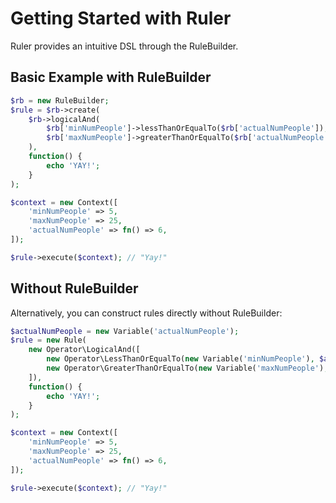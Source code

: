 # Getting Started with Ruler

Ruler provides an intuitive DSL through the RuleBuilder.

## Basic Example with RuleBuilder

```php
$rb = new RuleBuilder;
$rule = $rb->create(
    $rb->logicalAnd(
        $rb['minNumPeople']->lessThanOrEqualTo($rb['actualNumPeople']),
        $rb['maxNumPeople']->greaterThanOrEqualTo($rb['actualNumPeople'])
    ),
    function() {
        echo 'YAY!';
    }
);

$context = new Context([
    'minNumPeople' => 5,
    'maxNumPeople' => 25,
    'actualNumPeople' => fn() => 6,
]);

$rule->execute($context); // "Yay!"
```

## Without RuleBuilder

Alternatively, you can construct rules directly without RuleBuilder:

```php
$actualNumPeople = new Variable('actualNumPeople');
$rule = new Rule(
    new Operator\LogicalAnd([
        new Operator\LessThanOrEqualTo(new Variable('minNumPeople'), $actualNumPeople),
        new Operator\GreaterThanOrEqualTo(new Variable('maxNumPeople'), $actualNumPeople)
    ]),
    function() {
        echo 'YAY!';
    }
);

$context = new Context([
    'minNumPeople' => 5,
    'maxNumPeople' => 25,
    'actualNumPeople' => fn() => 6,
]);

$rule->execute($context); // "Yay!"
```

